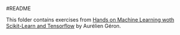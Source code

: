 #README

This folder contains exercises from [Hands on Machine Learning woth Scikit-Learn and Tensorflow](https://www.amazon.com/Hands-Machine-Learning-Scikit-Learn-TensorFlow/dp/1491962291/) by Aurélien Géron.
